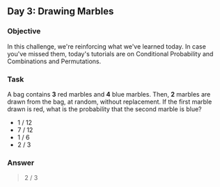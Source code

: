[comment]: <> (Written: 06-Apr-2020)

## Day 3: Drawing Marbles
### Objective
In this challenge, we're reinforcing what we've learned today. In case you've missed them, today's tutorials are on Conditional Probability and Combinations and Permutations.

### Task
A bag contains **3** red marbles and **4** blue marbles. Then, **2** marbles are drawn from the bag, at random, without replacement. If the first marble drawn is red, what is the probability that the second marble is blue?
* 1 / 12
* 7 / 12
* 1 / 6
* 2 / 3

### Answer
> 2 / 3

